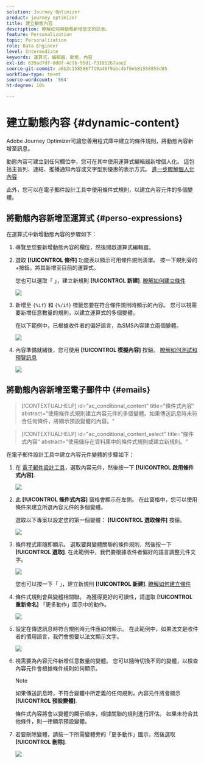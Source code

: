 ```yaml
---
solution: Journey Optimizer
product: journey optimizer
title: 建立動態內容
description: 瞭解如何將動態新增至您的訊息。
feature: Personalization
topic: Personalization
role: Data Engineer
level: Intermediate
keywords: 運算式，編輯器，動態，內容
exl-id: 639ad7df-0d0f-4c9b-95d1-f3101267aae2
source-git-commit: a6b2c1585867719a48f9abc4bf0eb81558855d85
workflow-type: tm+mt
source-wordcount: '564'
ht-degree: 10%

---
```


# 建立動態內容 {#dynamic-content}

Adobe Journey Optimizer可讓您善用程式庫中建立的條件規則，將動態內容新增至訊息。

動態內容可建立到任何欄位中，您可在其中使用運算式編輯器新增個人化。 這包括主旨列、連結、推播通知內容或文字型別優惠的表示方式。 [進一步瞭解個人化內容](personalization-contexts.md)

此外，您可以在電子郵件設計工具中使用條件式規則，以建立內容元件的多個變體。

## 將動態內容新增至運算式 {#perso-expressions}

在運算式中新增動態內容的步驟如下：

1. 導覽至您要新增動態內容的欄位，然後開啟運算式編輯器。

1. 選取 **[!UICONTROL 條件]** 功能表以顯示可用條件規則清單。 按一下規則旁的+按鈕，將其新增至目前的運算式。

   您也可以選取「 」，建立新規則 **[!UICONTROL 新建]**. [瞭解如何建立條件](create-conditions.md)

   ![](assets/conditions-expression.png)

1. 新增至 `{%if}` 和 `{%/if}` 標籤您要在符合條件規則時顯示的內容。 您可以視需要新增任意數量的規則，以建立運算式的多個變體。

   在以下範例中，已根據收件者的偏好語言，為SMS內容建立兩個變體。

   ![](assets/conditions-language-sample.png)

1. 內容準備就緒後，您可使用 **[!UICONTROL 模擬內容]** 按鈕。 [瞭解如何測試和預覽訊息](../content-management/preview-test.md)

   ![](assets/conditions-preview.png)

## 將動態內容新增至電子郵件中 {#emails}

>[!CONTEXTUALHELP]
>id="ac_conditional_content"
>title="條件式內容"
>abstract="使用條件式規則建立內容元件的多個變體。如果傳送訊息時未符合任何條件，將顯示預設變體的內容。"

>[!CONTEXTUALHELP]
>id="ac_conditional_content_select"
>title="條件式內容"
>abstract="使用儲存在資料庫中的條件式規則或建立新規則。"

在電子郵件設計工具中建立內容元件變體的步驟如下：

1. 在 [電子郵件設計工具](../email/content-from-scratch.md)，選取內容元件，然後按一下 **[!UICONTROL 啟用條件式內容]**.

   ![](assets/conditions-enable-conditional.png)

1. 此 **[!UICONTROL 條件式內容]** 窗格會顯示在左側。 在此窗格中，您可以使用條件來建立所選內容元件的多個變體。

   選取以下專案以設定您的第一個變體： **[!UICONTROL 選取條件]** 按鈕。

   ![](assets/conditions-apply.png)

1. 條件程式庫隨即顯示。 選取要與變體關聯的條件規則，然後按一下 **[!UICONTROL 選取]**. 在此範例中，我們要根據收件者偏好的語言調整元件文字。

   ![](assets/conditions-select.png)

   您也可以按一下「 」，建立新規則 **[!UICONTROL 新建]**. [瞭解如何建立條件](create-conditions.md)

1. 條件式規則會與變體相關聯。 為獲得更好的可讀性，請選取 **[!UICONTROL 重新命名]** 「更多動作」圖示中的動作。

   ![](assets/conditions-rename.png)

1. 設定在傳送訊息時符合規則時元件應如何顯示。 在此範例中，如果法文是收件者的慣用語言，我們會想要以法文顯示文字。

   ![](assets/conditions-design.png)

1. 視需要為內容元件新增任意數量的變體。 您可以隨時切換不同的變體，以檢查內容元件會根據條件規則如何顯示。

   >[!NOTE]
   >如果傳送訊息時，不符合變體中所定義的任何規則，內容元件將會顯示 **[!UICONTROL 預設變體]**.
   >
   >條件式內容將會以變體的顯示順序，根據關聯的規則進行評估。 如果未符合其他條件，則一律顯示預設變體。

1. 若要刪除變體，請按一下所需變體旁的「更多動作」圖示，然後選取 **[!UICONTROL 刪除]**.

   ![](assets/conditions-delete.png)
